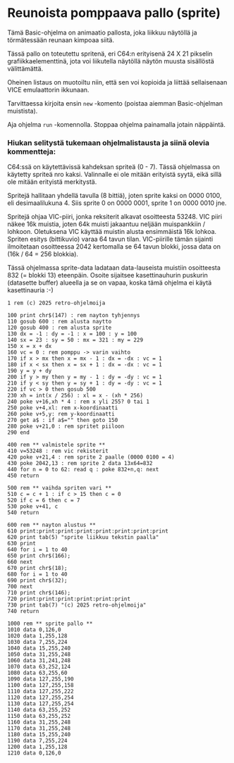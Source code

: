 # Reunoista pomppaava pallo (sprite)

Tämä Basic-ohjelma on animaatio pallosta, joka liikkuu näytöllä ja törmätessään reunaan kimpoaa siitä.

Tässä pallo on toteutettu spritenä, eri C64:n erityisenä 24 X 21 pikselin grafiikkaelementtinä, jota voi liikutella näytöllä näytön muusta sisällöstä välittämättä.

Oheinen listaus on muotoiltu niin, että sen voi kopioida ja liittää sellaisenaan VICE emulaattorin ikkunaan.

Tarvittaessa kirjoita ensin `new` -komento (poistaa aiemman Basic-ohjelman muistista).

Aja ohjelma `run` -komennolla. Stoppaa ohjelma painamalla jotain näppäintä.

### Hiukan selitystä tukemaan ohjelmalistausta ja siinä olevia kommentteja:

C64:ssä on käytettävissä kahdeksan spriteä (0 - 7). Tässä ohjelmassa on käytetty spriteä nro kaksi. 
Valinnalle ei ole mitään erityistä syytä, eikä sillä ole mitään erityistä merkitystä.

Spritejä hallitaan yhdellä tavulla (8 bittiä), joten sprite kaksi on 0000 0100, eli desimaalilukuna 4. Siis sprite 0 on 0000 0001, sprite 1 on 0000 0010 jne.

Spritejä ohjaa VIC-piiri, jonka reksiterit alkavat osoitteesta 53248. VIC piiri näkee 16k muistia, joten 64k muisti jakaantuu neljään muispankkiin / lohkoon.
Oletuksena VIC käyttää muistin alusta ensimmäistä 16k lohkoa. Spriten esitys (bittikuvio) varaa 64 tavun tilan. 
VIC-piirille tämän sijainti ilmoitetaan osoitteessa 2042 kertomalla se 64 tavun blokki, jossa data on (16k / 64 = 256 blokkia).

Tässä ohjelmassa sprite-data ladataan data-lauseista muistiin osoitteesta 832 (= blokki 13) eteenpäin. Osoite sijaitsee kasettinauhurin puskurin (datasette buffer) alueella ja se on vapaa,
koska tämä ohjelma ei käytä kasettinauria :-)


```
1 rem (c) 2025 retro-ohjelmoija

100 print chr$(147) : rem nayton tyhjennys
110 gosub 600 : rem alusta naytto
120 gosub 400 : rem alusta sprite
130 dx = -1 : dy = -1 : x = 100 : y = 100
140 sx = 23 : sy = 50 : mx = 321 : my = 229
150 x = x + dx
160 vc = 0 : rem pomppu -> varin vaihto
170 if x > mx then x = mx - 1 : dx = -dx : vc = 1
180 if x < sx then x = sx + 1 : dx = -dx : vc = 1
190 y = y + dy
200 if y > my then y = my - 1 : dy = -dy : vc = 1
210 if y < sy then y = sy + 1 : dy = -dy : vc = 1
220 if vc > 0 then gosub 500
230 xh = int(x / 256) : xl = x - (xh * 256)
240 poke v+16,xh * 4 : rem x yli 255? 0 tai 1
250 poke v+4,xl: rem x-koordinaatti 
260 poke v+5,y: rem y-koordinaatti
270 get a$ : if a$="" then goto 150
280 poke v+21,0 : rem spritet piiloon
290 end

400 rem ** valmistele sprite **
410 v=53248 : rem vic rekisterit
420 poke v+21,4 : rem sprite 2 paalle (0000 0100 = 4)
430 poke 2042,13 : rem sprite 2 data 13x64=832
440 for n = 0 to 62: read q : poke 832+n,q: next
450 return

500 rem ** vaihda spriten vari **
510 c = c + 1 : if c > 15 then c = 0
520 if c = 6 then c = 7
530 poke v+41, c
540 return

600 rem ** nayton alustus **
610 print:print:print:print:print:print:print:print
620 print tab(5) "sprite liikkuu tekstin paalla"
630 print 
640 for i = 1 to 40
650 print chr$(166);
660 next
670 print chr$(18);
680 for i = 1 to 40
690 print chr$(32);
700 next
710 print chr$(146);
720 print:print:print:print:print:print
730 print tab(7) "(c) 2025 retro-ohjelmoija"
740 return

1000 rem ** sprite pallo **
1010 data 0,126,0
1020 data 1,255,128
1030 data 7,255,224
1040 data 15,255,240
1050 data 31,255,248
1060 data 31,241,248
1070 data 63,252,124
1080 data 63,255,60
1090 data 127,255,190
1100 data 127,255,158
1110 data 127,255,222
1120 data 127,255,254
1130 data 127,255,254
1140 data 63,255,252
1150 data 63,255,252
1160 data 31,255,248
1170 data 31,255,248
1180 data 15,255,240
1190 data 7,255,224
1200 data 1,255,128
1210 data 0,126,0

```




